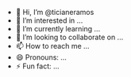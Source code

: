 - 👋 Hi, I’m @ticianeramos
- 👀 I’m interested in ...
- 🌱 I’m currently learning ...
- 💞️ I’m looking to collaborate on ...
- 📫 How to reach me ...
- 😄 Pronouns: ...
- ⚡ Fun fact: ...

<!---
ticianeramos/ticianeramos is a ✨ special ✨ repository because its `README.md` (this file) appears on your GitHub profile.
You can click the Preview link to take a look at your changes.
--->
